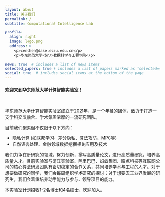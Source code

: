 ```yaml
---
layout: about
title: 关于我们
permalink: /
subtitle: Computational Intelligence Lab

profile:
  align: right
  image: logo.png
  address: >
    <p>cenchen@dase.ecnu.edu.cn</p>
    <p>华东师范大学<br/>数据科学与工程学院</p>

news: true  # includes a list of news items
selected_papers: true # includes a list of papers marked as "selected={true}"
social: true  # includes social icons at the bottom of the page
---
```

#### 欢迎来到华东师范大学计算智能实验室！
<br/>

华东师范大学计算智能实验室成立于2021年，是一个年轻的团体，致力于打造一支学科交叉融合、学术氛围浓厚的一流研究团队。

目前我们聚焦但不仅限于以下方向：

- 隐私计算 (如联邦学习、差分隐私、算法攻防、MPC等)
- 自然语言处理、金融领域数据挖掘相关应用及技术

我们力争在所研究的领域，努力创新，撰写高质量论文，进行高质量研究，培养高质量人才。目前实验室与浦江实验室、阿里巴巴、蚂蚁集团、瞰点科技等互联网公司的核心算法研发团队有密切稳定的合作关系，共同培养学术与工程的人才。对于想要做研究的同学，我们会每周组织学术研究的探讨；对于想要去工业界发展的研究生，我们会着重培养动手能力与参与、领导项目的能力。

本实验室计划招收1-2名博士和4名硕士，欢迎加入。


<!-- "The proper function of man is to live, not to exist.<br/>I shall not waste my days in trying to prolong them. I shall use my time." -->

